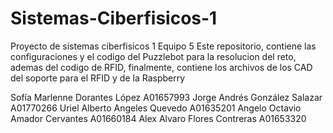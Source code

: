 # Sistemas-Ciberfisicos-1

Proyecto de sistemas ciberfisicos 1
Equipo 5
Este repositorio, contiene las configuraciones y el codigo del Puzzlebot para la resolucion del reto, ademas del codigo de RFID, finalmente, contiene los archivos de los CAD del soporte para el RFID y de la Raspberry

Sofía Marlenne Dorantes López A01657993
Jorge Andrés González Salazar A01770266
Uriel Alberto Angeles Quevedo A01635201
Angelo Octavio Amador Cervantes A01660184
Alex Alvaro Flores Contreras A01653320
